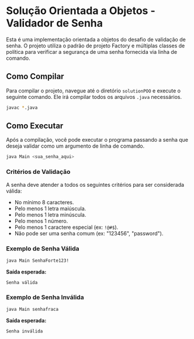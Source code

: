 # Solução Orientada a Objetos - Validador de Senha

Esta é uma implementação orientada a objetos do desafio de validação de senha. O projeto utiliza o padrão de projeto Factory e múltiplas classes de política para verificar a segurança de uma senha fornecida via linha de comando.

## Como Compilar

Para compilar o projeto, navegue até o diretório `solutionPOO` e execute o seguinte comando. Ele irá compilar todos os arquivos `.java` necessários.

```bash
javac *.java
```

## Como Executar

Após a compilação, você pode executar o programa passando a senha que deseja validar como um argumento de linha de comando.

```bash
java Main <sua_senha_aqui>
```

### Critérios de Validação
A senha deve atender a todos os seguintes critérios para ser considerada válida:
- No mínimo 8 caracteres.
- Pelo menos 1 letra maiúscula.
- Pelo menos 1 letra minúscula.
- Pelo menos 1 número.
- Pelo menos 1 caractere especial (ex: `!@#$`).
- Não pode ser uma senha comum (ex: "123456", "password").

### Exemplo de Senha Válida

```bash
java Main SenhaForte123!
```
**Saída esperada:**
```
Senha válida
```

### Exemplo de Senha Inválida

```bash
java Main senhafraca
```
**Saída esperada:**
```
Senha inválida
```